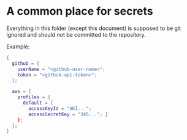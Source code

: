 # A common place for secrets

Everything in this folder (except this document) is supposed to be git ignored and should not be committed to the repository.

Example:

```nix
{
  github = {
    userName = "<github-user-name>";
    token = "<github-api-token>";
  };

  aws = {
    profiles = {
      default = {
        accessKeyId = "AKI...";
        accessSecretKey = "345..."; }
    };
  };
}
```
